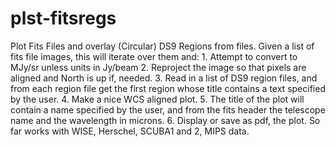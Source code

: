 # plst-fitsregs
Plot Fits Files and overlay (Circular) DS9 Regions from files.
	Given a list of fits file images, this will iterate over them and: 
	1. Attempt to convert to MJy/sr unless units in Jy/beam
	2. Reproject the image so that pixels are aligned and North is up if, needed.
	3. Read in a list of DS9 region files, and from each region file get the first region whose title contains a text specified by the user.
	4. Make a nice WCS aligned plot.
	5. The title of the plot will contain a name specified by the user, and from the fits header the telescope name and the wavelength in microns.
	6. Display or save as pdf, the plot.
So far works with WISE, Herschel, SCUBA1 and 2, MIPS data.
